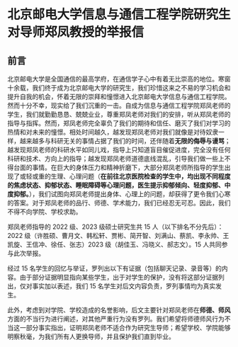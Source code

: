 # 北京邮电大学信息与通信工程学院研究生对导师郑凤教授的举报信
## 前言

北京邮电大学是全国通信的最高学府，在通信学子心中有着无比崇高的地位。寒窗十余载，我们终于成为北京邮电大学的研究生，我们珍惜这来之不易的学习机会和提升自我的机会，怀着无限的崇拜和憧憬进入北京邮电大学信息与通信工程学院。然而十分不幸，现实给了我们沉重的一击。自成为信息与通信工程学院郑凤老师的学生，我们就勤勤恳恳、兢兢业业，尊重郑凤老师对我们的安排，听从郑凤老师的指导与指挥。然而，郑凤老师完全辜负了我们的期待和信任、磨灭了我们对学习的热情和对未来的憧憬。相处时间越久，越发现郑凤老师对我们就像是对待奴隶一样，越来越多与科研无关的事情占据了我们的时间，还伴随着**无限的侮辱与谩骂**；越发现郑凤老师的科研水平如同儿戏，指导上只知道盲目催促进度，完全没有任何科研和技术、方向上的指导；越发现郑凤老师道德底线混乱，引导我们做一些上不得台面的事情。在巨大的身体压力和精神折磨下，大部分郑凤老师所指导的学生出现了或轻或重的生理、心理问题（**在前往北京医院检查的学生中，均出现不同程度的焦虑状态、抑郁状态、睡眠障碍等心理问题，医生提示抑郁倾向、轻度抑郁、中度抑郁。**），我们试图向郑凤老师提出身体、心理上的问题，却获得了更令我们心寒的答案。对于郑凤老师的品行、师德、学术能力，我们已经忍无可忍。因此，我们不得不向学院、学校求助。


郑凤老师指导的 2022 级、2023 级硕士研究生共 15 人（以下排名不分先后）：2022 级（许胜硕、曹月文、韩松轩、贾彬、简开智、刘满山、蔡凯、李永帅、王凯旋、王信冲、徐任、张志）2023 级（胡佳玉、冯晓义、郝志文）。15 人共同参与此次举报。

经过 15 名学生的回忆与举证，罗列出以下有证据（包括聊天记录、录音等）的内容。由于部分证据明显指向某些学生，出于对学生的保护，没有将这部分证据列出，仅对事实加以表述，我们 15 名学生对后文内容负责，罗列事情均为真实发生。

此外，考虑到对学院、学校造成的名誉影响，后文主要针对郑凤老师在**师德、师风**方面的不当行为进行阐述，对其他严重行为没有罗列。我们希望将师德师风行为不当这一部分事实指出，证明郑凤老师不适合作为研究生导师；希望学校、学院能够明察秋毫，为我们所有人更换导师，并且保护我们直到毕业。


